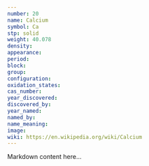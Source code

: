 ```yaml
---
number: 20
name: Calcium
symbol: Ca
stp: solid
weight: 40.078
density:
appearance:
period:
block:
group:
configuration:
oxidation_states:
cas_number:
year_discovered:
discovered_by:
year_named:
named_by:
name_meaning:
image:
wiki: https://en.wikipedia.org/wiki/Calcium
---
```


Markdown content here...
